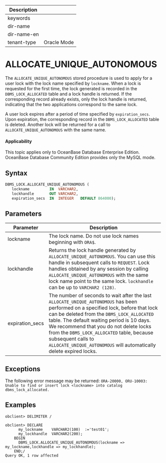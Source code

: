| Description   |                 |
|---------------|-----------------|
| keywords      |                 |
| dir-name      |                 |
| dir-name-en   |                 |
| tenant-type   | Oracle Mode     |


# ALLOCATE_UNIQUE_AUTONOMOUS

The `ALLOCATE_UNIQUE_AUTONOMOUS` stored procedure is used to apply for a user lock with the lock name specified by `lockname`. When a lock is requested for the first time, the lock generated is recorded in the `DBMS_LOCK_ALLOCATED` table and a lock handle is returned. If the corresponding record already exists, only the lock handle is returned, indicating that the two applications correspond to the same lock. 

A user lock expires after a period of time specified by `expiration_secs`. Upon expiration, the corresponding record in the `DBMS_LOCK_ALLOCATED` table is deleted. Another lock will be returned for a call to `ALLOCATE_UNIQUE_AUTONOMOUS` with the same name. 

  <main id="notice" >
    <h4>Applicability</h4>
    <p>This topic applies only to OceanBase Database Enterprise Edition. OceanBase Database Community Edition provides only the MySQL mode. </p>
  </main>

## Syntax

```sql
DBMS_LOCK.ALLOCATE_UNIQUE_AUTONOMOUS (
   lockname         IN  VARCHAR2,
   lockhandle       OUT VARCHAR2,
   expiration_secs  IN  INTEGER   DEFAULT 864000);
```

## Parameters

| Parameter | Description |
| --- | --- |
| lockname | The lock name. Do not use lock names beginning with `ORA$`.  |
| lockhandle | Returns the lock handle generated by `ALLOCATE_UNIQUE_AUTONOMOUS`. You can use this handle in subsequent calls to `REQUEST`. Lock handles obtained by any session by calling `ALLOCATE_UNIQUE_AUTONOMOUS` with the same lock name point to the same lock. `lockhandle` can be up to `VARCHAR2 (128)`.  |
| expiration_secs | The number of seconds to wait after the last `ALLOCATE_UNIQUE_AUTONOMOUS` has been performed on a specified lock, before that lock can be deleted from the `DBMS_LOCK_ALLOCATED` table. The default waiting period is 10 days. We recommend that you do not delete locks from the `DBMS_LOCK_ALLOCATED` table, because subsequent calls to `ALLOCATE_UNIQUE_AUTONOMOUS` will automatically delete expired locks.  |

## Exceptions

The following error message may be returned:
`ORA-20000, ORU-10003: Unable to find or insert lock <lockname> into catalog dbms_lock_allocated.`

## Examples

```shell
obclient> DELIMITER /

obclient> DECLARE 
      my_lockname    VARCHAR2(100)  :='test01';
      my_lockhandle  VARCHAR2(200);
    BEGIN  
      DBMS_LOCK.ALLOCATE_UNIQUE_AUTONOMOUS(lockname => my_lockname,lockhandle => my_lockhandle);
    END;/
Query OK, 1 row affected
```
